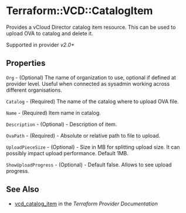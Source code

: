 # Terraform::VCD::CatalogItem

Provides a vCloud Director catalog item resource. This can be used to upload OVA to catalog and delete it.

Supported in provider *v2.0+*

## Properties

`Org` - (Optional) The name of organization to use, optional if defined at provider level. Useful when connected as sysadmin working across different organisations.

`Catalog` - (Required) The name of the catalog where to upload OVA file.

`Name` - (Required) Item name in catalog.

`Description` - (Optional) - Description of item.

`OvaPath` - (Required) - Absolute or relative path to file to upload.

`UploadPieceSize` - (Optional) - Size in MB for splitting upload size. It can possibly impact upload performance. Default 1MB.

`ShowUploadProgress` - (Optional) - Default false. Allows to see upload progress.


## See Also

* [vcd_catalog_item](https://www.terraform.io/docs/providers/vcd/r/catalog_item.html) in the _Terraform Provider Documentation_